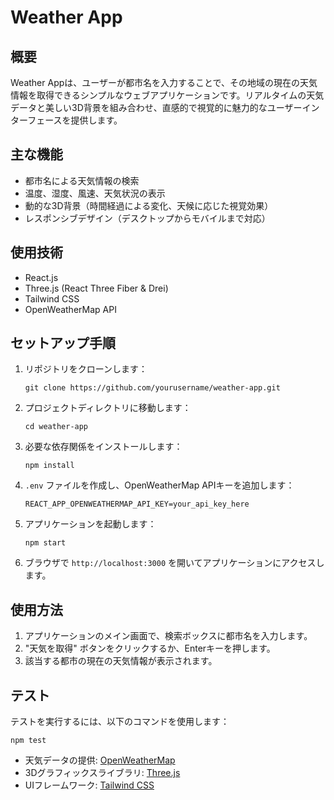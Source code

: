 # Weather App

## 概要
Weather Appは、ユーザーが都市名を入力することで、その地域の現在の天気情報を取得できるシンプルなウェブアプリケーションです。リアルタイムの天気データと美しい3D背景を組み合わせ、直感的で視覚的に魅力的なユーザーインターフェースを提供します。

## 主な機能
- 都市名による天気情報の検索
- 温度、湿度、風速、天気状況の表示
- 動的な3D背景（時間経過による変化、天候に応じた視覚効果）
- レスポンシブデザイン（デスクトップからモバイルまで対応）

## 使用技術
- React.js
- Three.js (React Three Fiber & Drei)
- Tailwind CSS
- OpenWeatherMap API

## セットアップ手順
1. リポジトリをクローンします：
   ```
   git clone https://github.com/yourusername/weather-app.git
   ```

2. プロジェクトディレクトリに移動します：
   ```
   cd weather-app
   ```

3. 必要な依存関係をインストールします：
   ```
   npm install
   ```

4. `.env` ファイルを作成し、OpenWeatherMap APIキーを追加します：
   ```
   REACT_APP_OPENWEATHERMAP_API_KEY=your_api_key_here
   ```

5. アプリケーションを起動します：
   ```
   npm start
   ```

6. ブラウザで `http://localhost:3000` を開いてアプリケーションにアクセスします。

## 使用方法
1. アプリケーションのメイン画面で、検索ボックスに都市名を入力します。
2. "天気を取得" ボタンをクリックするか、Enterキーを押します。
3. 該当する都市の現在の天気情報が表示されます。

## テスト
テストを実行するには、以下のコマンドを使用します：
```
npm test
```

- 天気データの提供: [OpenWeatherMap](https://openweathermap.org/)
- 3Dグラフィックスライブラリ: [Three.js](https://threejs.org/)
- UIフレームワーク: [Tailwind CSS](https://tailwindcss.com/)
